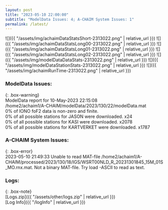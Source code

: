 ```yaml
---
layout: post
title: "2023-05-10 22:00:00"
subtitle: "ModelData Issues: 4; A-CHAIM System Issues: 1"
permalink: /latest/
---
```


![]({{ "/assets/img/achaimDataStatsShort-2313022.png" | relative_url }})
![]({{ "/assets/img/achaimDataStatsLong00-2313022.png" | relative_url }})
![]({{ "/assets/img/achaimDataStatsLong01-2313022.png" | relative_url }})
![]({{ "/assets/img/achaimDataStatsLong02-2313022.png" | relative_url }})
![]({{ "/assets/img/modelDataDataStats-2313022.png" | relative_url }})
![]({{ "/assets/img/modelDataStationStats-2313022.png" | relative_url }})
![]({{ "/assets/img/achaimRunTime-2313022.png" | relative_url }})


### ModelData Issues:  
  
{: .box-warning}  
 ModelData report for 10-May-2023 22:15:08   
 /home2/achaim1/A-CHAIM/modelData/2023/130/22/modelData.mat   
 0% of IONO foF2 data is non-zero and finite.   
 0% of all possible stations for JASON were downloaded. x24   
 0% of all possible stations for KASI were downloaded. x2078   
 0% of all possible stations for KARTVERKET were downloaded. x1787   
  
### A-CHAIM System Issues:  
  
{: .box-error}  
2023-05-10 21:49:33 Unable to read MAT-file /home2/achaim1/A-CHAIM/processed/2023/130/18/IGS/WSRT00NLD_R_20231301845_15M_01S_MO.rnx.mat. Not a binary MAT-file. Try load -ASCII to read as text.  

### Logs:  
  
{: .box-note}  
[Logs.zip]({{ "/assets/other/logs.zip" | relative_url }})  
[Log Info]({{ "/logInfo" | relative_url }})  
